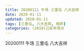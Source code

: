 ```yaml
---
title: 20200111 午场 三里屯 八大吉祥
date: 2020-01-11
updated: 2020-01-11
tags: [三里屯, 八大吉祥, 相声]
categories: (2019)己亥年场次
---
```

20200111 午场 三里屯 八大吉祥
